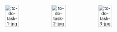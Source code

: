 
<div align="center" style="display:flex;justify-content:center;">
  <img src="http://vikashgaurav.com/portfolio/img/todotask2.png" alt="to-do-task-1-jpg" width="30%"/>
  <img src="http://vikashgaurav.com/portfolio/img/todotask1.png" alt="to-do-task-2-jpg" width="30%"/>
  <img src="http://vikashgaurav.com/portfolio/img/todotask3.png" alt="to-do-task-3-jpg" width="30%"/>
</div>
